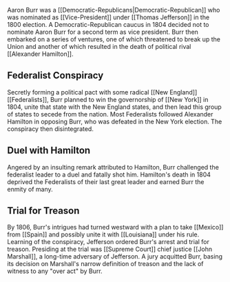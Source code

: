 Aaron Burr was a [[Democratic-Republicans|Democratic-Republican]] who was nominated as [[Vice-President]] under [[Thomas Jefferson]] in the 1800 election. A Democratic-Republican caucus in 1804 decided not to nominate Aaron Burr for a second term as vice president. Burr then embarked on a series of ventures, one of which threatened to break up the Union and another of which resulted in the death of political rival [[Alexander Hamilton]].
## Federalist Conspiracy
Secretly forming a political pact with some radical [[New England]] [[Federalists]], Burr planned to win the governorship of [[New York]] in 1804, unite that state with the New England states, and then lead this group of states to secede from the nation. Most Federalists followed Alexander Hamilton in opposing Burr, who was defeated in the New York election. The conspiracy then disintegrated.
## Duel with Hamilton
Angered by an insulting remark attributed to Hamilton, Burr challenged the federalist leader to a duel and fatally shot him. Hamilton's death in 1804 deprived the Federalists of their last great leader and earned Burr the enmity of many.
## Trial for Treason
By 1806, Burr's intrigues had turned westward with a plan to take [[Mexico]] from [[Spain]] and possibly unite it with [[Louisiana]] under his rule. Learning of the conspiracy, Jefferson ordered Burr's arrest and trial for treason. Presiding at the trial was [[Supreme Court]] chief justice [[John Marshall]], a long-time adversary of Jefferson. A jury acquitted Burr, basing its decision on Marshall's narrow definition of treason and the lack of witness to any "over act" by Burr.
